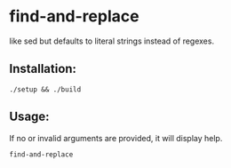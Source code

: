 # find-and-replace

like sed but defaults to literal strings instead of regexes.

## Installation:

```
./setup && ./build
```

## Usage:

If no or invalid arguments are provided, it will display help.

```
find-and-replace
```
